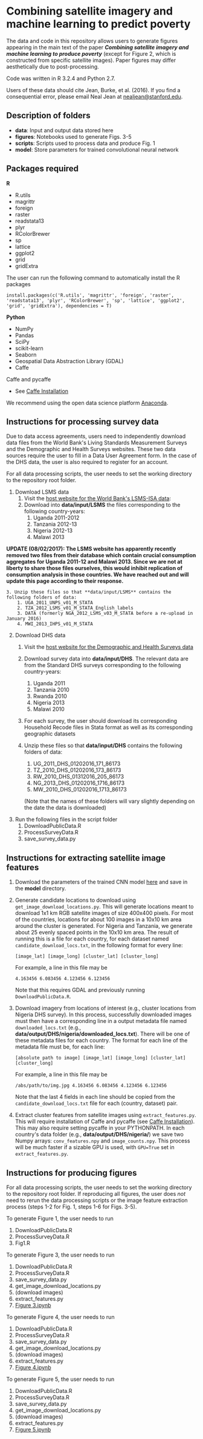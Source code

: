# Combining satellite imagery and machine learning to predict poverty

The data and code in this repository allows users to generate figures appearing in the main text of the paper ***Combining satellite imagery and machine learning to produce poverty*** (except for Figure 2, which is constructed from specific satellite images). Paper figures may differ aesthetically due to post-processing.

Code was written in R 3.2.4 and Python 2.7.

Users of these data should cite Jean, Burke, et al. (2016). If you find a consequential error, please email Neal Jean at nealjean@stanford.edu.

## Description of folders

- **data**: Input and output data stored here
- **figures**: Notebooks used to generate Figs. 3-5
- **scripts**: Scripts used to process data and produce Fig. 1
- **model**: Store parameters for trained convolutional neural network

## Packages required

**R**
- R.utils
- magrittr
- foreign
- raster
- readstata13
- plyr
- RColorBrewer
- sp
- lattice
- ggplot2
- grid
- gridExtra

The user can run the following command to automatically install the R packages
```
install.packages(c('R.utils', 'magrittr', 'foreign', 'raster', 'readstata13', 'plyr', 'RColorBrewer', 'sp', 'lattice', 'ggplot2', 'grid', 'gridExtra'), dependencies = T)
```
**Python**
- NumPy
- Pandas
- SciPy
- scikit-learn
- Seaborn
- Geospatial Data Abstraction Library (GDAL)
- Caffe

Caffe and pycaffe
- See [Caffe Installation](https://github.com/BVLC/caffe/wiki/Installation)

We recommend using the open data science platform [Anaconda](https://www.continuum.io/downloads).

## Instructions for processing survey data

Due to data access agreements, users need to independently download data files from the World Bank's Living Standards Measurement Surveys and the Demographic and Health Surveys websites. These two data sources require the user to fill in a Data User Agreement form. In the case of the DHS data, the user is also required to register for an account.

For all data processing scripts, the user needs to set the working directory to the repository root folder.

1. Download LSMS data
	1. Visit the [host website for the World Bank's LSMS-ISA data](http://econ.worldbank.org/WBSITE/EXTERNAL/EXTDEC/EXTRESEARCH/EXTLSMS/0,,contentMDK:23512006~pagePK:64168445~piPK:64168309~theSitePK:3358997,00.html):
	2. Download into **data/input/LSMS** the files corresponding to the following country-years:
 		1. Uganda 2011-2012
		2. Tanzania 2012-13
		3. Nigeria 2012-13
		4. Malawi 2013
		
**UPDATE (08/02/2017): The LSMS website has apparently recently removed two files from their database which contain crucial consumption aggregates for Uganda 2011-12 and Malawi 2013. Since we are not at liberty to share those files ourselves, this would inhibit replication of consumption analysis in those countries. We have reached out and will update this page according to their response.**
		
	3. Unzip these files so that **data/input/LSMS** contains the following folders of data:
		1. UGA_2011_UNPS_v01_M_STATA
		2. TZA_2012_LSMS_v01_M_STATA_English_labels
		3. DATA (formerly NGA_2012_LSMS_v03_M_STATA before a re-upload in January 2016)
		4. MWI_2013_IHPS_v01_M_STATA
2. Download DHS data
	1. Visit the [host website for the Demographic and Health Surveys data](http://dhsprogram.com/data/dataset_admin/download-datasets.cfm)
	2. Download survey data into **data/input/DHS**. The relevant data are from the Standard DHS surveys corresponding to the following country-years:
		1. Uganda 2011
		2. Tanzania 2010
		3. Rwanda 2010
		4. Nigeria 2013
		5. Malawi 2010
	3. For each survey, the user should download its corresponding Household Recode files in Stata format as well as its corresponding geographic datasets
	4. Unzip these files so that **data/input/DHS** contains the following folders of data:
		1. UG_2011_DHS_01202016_171_86173
		2. TZ_2010_DHS_01202016_173_86173
		3. RW_2010_DHS_01312016_205_86173
		4. NG_2013_DHS_01202016_1716_86173
		5. MW_2010_DHS_01202016_1713_86173
		
		(Note that the names of these folders will vary slightly depending on the date the data is downloaded)
3. Run the following files in the script folder
	1. DownloadPublicData.R
	2. ProcessSurveyData.R
	3. save_survey_data.py

## Instructions for extracting satellite image features

1. Download the parameters of the trained CNN model [here](https://www.dropbox.com/s/4cmfgay9gm2fyj6/predicting_poverty_trained.caffemodel?dl=0) and save in the **model** directory.

2. Generate candidate locations to download using `get_image_download_locations.py`. This will generate locations meant to download 1x1 km RGB satellite images of size 400x400 pixels. For most of the countries, locations for about 100 images in a 10x10 km area around the cluster is generated. For Nigeria and Tanzania, we generate about 25 evenly spaced points in the 10x10 km area. The result of running this is a file for each country, for each dataset named `candidate_download_locs.txt`, in the following format for every line:
    ```
    [image_lat] [image_long] [cluster_lat] [cluster_long]
    ```
    For example, a line in this file may be 
    ```
    4.163456 6.083456 4.123456 6.123456
    ```
    Note that this requires GDAL and previously running `DownloadPublicData.R`.

3. Download imagery from locations of interest (e.g., cluster locations from Nigeria DHS survey). In this process, successfully downloaded images must then have a corresponding line in a output metadata file named `downloaded_locs.txt` (e.g., **data/output/DHS/nigeria/downloaded_locs.txt**). There will be one of these metadata files for each country. The format for each line of the metadata file must be, for each line:
    ```
    [absolute path to image] [image_lat] [image_long] [cluster_lat] [cluster_long]
    ```
    For example, a line in this file may be
    ```
    /abs/path/to/img.jpg 4.163456 6.083456 4.123456 6.123456
    ```
    Note that the last 4 fields in each line should be copied from the `candidate_download_locs.txt` file for each (country, dataset) pair. 

4. Extract cluster features from satellite images using `extract_features.py`. This will require installation of Caffe and pycaffe (see [Caffe Installation](https://github.com/BVLC/caffe/wiki/Installation)). This may also require setting pycaffe in your PYTHONPATH. In each country's data folder (e.g., **data/output/DHS/nigeria/**) we save two Numpy arrays: `conv_features.npy` and `image_counts.npy`. This process will be much faster if a sizable GPU is used, with `GPU=True` set in `extract_features.py`. 

## Instructions for producing figures

For all data processing scripts, the user needs to set the working directory to the repository root folder. If reproducing all figures, the user does *not* need to rerun the data processing scripts or the image feature extraction process (steps 1-2 for Fig. 1, steps 1-6 for Figs. 3-5).

To generate Figure 1, the user needs to run

1. DownloadPublicData.R
2. ProcessSurveyData.R
3. Fig1.R

To generate Figure 3, the user needs to run

1. DownloadPublicData.R
2. ProcessSurveyData.R
3. save_survey_data.py
4. get_image_download_locations.py
5. (download images)
6. extract_features.py
7. [Figure 3.ipynb](https://github.com/nealjean/predicting-poverty/blob/master/figures/Figure%203.ipynb)

To generate Figure 4, the user needs to run

1. DownloadPublicData.R
2. ProcessSurveyData.R
3. save_survey_data.py
4. get_image_download_locations.py
5. (download images)
6. extract_features.py
7. [Figure 4.ipynb](https://github.com/nealjean/predicting-poverty/blob/master/figures/Figure%204.ipynb)

To generate Figure 5, the user needs to run

1. DownloadPublicData.R
2. ProcessSurveyData.R
3. save_survey_data.py
4. get_image_download_locations.py
5. (download images)
6. extract_features.py
7. [Figure 5.ipynb](https://github.com/nealjean/predicting-poverty/blob/master/figures/Figure%205.ipynb)
